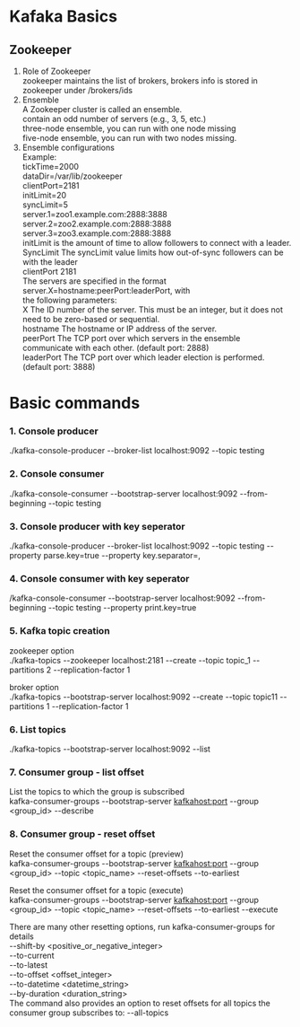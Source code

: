 # Kafaka Basics

## Zookeeper   
1. Role of Zookeeper      
    zookeeper maintains the list of brokers, brokers info is stored in zookeeper under /brokers/ids    
2. Ensemble   
    A Zookeeper cluster is called an ensemble.    
    contain an odd number of servers (e.g., 3, 5, etc.)   
    three-node ensemble, you can run with one node missing     
    five-node ensemble, you can run with two nodes missing.    
3. Ensemble configurations      
Example:    
tickTime=2000    
dataDir=/var/lib/zookeeper    
clientPort=2181     
initLimit=20    
syncLimit=5     
server.1=zoo1.example.com:2888:3888    
server.2=zoo2.example.com:2888:3888    
server.3=zoo3.example.com:2888:3888    
initLimit   is the amount of time to allow followers to connect with a leader.     
SyncLimit   The syncLimit value limits how out-of-sync followers can be with the leader     
clientPort  2181     
The servers are specified in the format server.X=hostname:peerPort:leaderPort, with    
the following parameters:     
    X           The ID number of the server. This must be an integer, but it does not need to be zero-based or sequential.   
    hostname    The hostname or IP address of the server.     
    peerPort    The TCP port over which servers in the ensemble communicate with each other. (default port: 2888)     
    leaderPort  The TCP port over which leader election is performed. (default port: 3888)      




# Basic commands

### 1. Console producer   

./kafka-console-producer --broker-list localhost:9092 --topic testing

### 2. Console consumer

./kafka-console-consumer --bootstrap-server localhost:9092 --from-beginning --topic testing


### 3. Console producer with key seperator

./kafka-console-producer --broker-list localhost:9092 --topic testing --property parse.key=true --property key.separator=,


### 4. Console consumer with key seperator

/kafka-console-consumer --bootstrap-server localhost:9092 --from-beginning --topic testing --property print.key=true


### 5. Kafka topic creation 

zookeeper  option   
./kafka-topics --zookeeper localhost:2181 --create --topic topic_1 --partitions 2 --replication-factor 1

broker  option   
./kafka-topics --bootstrap-server localhost:9092 --create --topic topic11 --partitions 1 --replication-factor 1

### 6. List topics

./kafka-topics --bootstrap-server localhost:9092 --list   

### 7. Consumer group - list offset 

List the topics to which the group is subscribed    
kafka-consumer-groups --bootstrap-server <kafkahost:port> --group <group_id> --describe    

### 8. Consumer group - reset offset 

Reset the consumer offset for a topic (preview)    
kafka-consumer-groups --bootstrap-server <kafkahost:port> --group <group_id> --topic <topic_name> --reset-offsets --to-earliest    

Reset the consumer offset for a topic (execute)    
kafka-consumer-groups --bootstrap-server <kafkahost:port> --group <group_id> --topic <topic_name> --reset-offsets --to-earliest --execute     

There are many other resetting options, run kafka-consumer-groups for details      
--shift-by <positive_or_negative_integer>     
--to-current     
--to-latest     
--to-offset <offset_integer>     
--to-datetime <datetime_string>     
--by-duration <duration_string>     
The command also provides an option to reset offsets for all topics the consumer group subscribes to: --all-topics     

